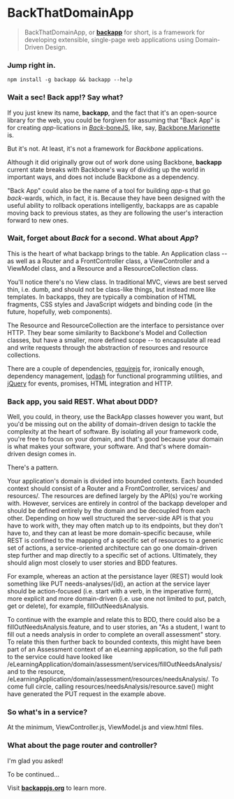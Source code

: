 BackThatDomainApp
================================================
> BackThatDomainApp, or [**backapp**](http://toomanydaves.github.io/backapp) for short, is a framework for developing extensible, single-page web applications using Domain-Driven Design.

### Jump right in. ###
`npm install -g backapp && backapp --help`

### Wait a sec! Back app!? Say what? ###
If you just knew its name, **backapp**, and the fact that it's an open-source library for the web, you could be forgiven for assuming that "Back App" is for creating *app*-lications in [*Back*-boneJS](http://backbonejs.org), like, say, [Backbone.Marionette](http://) is.

But it's not. At least, it's not a framework for *Backbone* applications.

Although it did originally grow out of work done using Backbone, **backapp** current state breaks with Backbone's way of dividing up the world in important ways, and does not include Backbone as a dependency.

"Back App" could also be the name of a tool for building *app*-s that go *back*-wards, which, in fact, it is. Because they have been designed with the useful ability to rollback operations intelligently, backapps are as capable moving back to previous states, as they are following the user's interaction forward to new ones.

### Wait, forget about *Back* for a second. What about *App*? ###
This is the heart of what backapp brings to the table. An Application class -- as well as a Router and a FrontController class, a ViewController and a ViewModel class, and a Resource and a ResourceCollection class.

You'll notice there's no View class. In traditional MVC, views are best served thin, i.e. dumb, and should not be class-like things, but instead more like templates. In backapps, they are typically a combination of HTML fragments, CSS styles and JavaScript widgets and binding code (in the future, hopefully, web components).

The Resource and ResourceCollection are the interface to persistance over HTTP. They bear some similarity to Backbone's Model and Collection classes, but have a smaller, more defined scope -- to encapsulate all read and write requests through the abstraction of resources and resource collections.

There are a couple of dependencies, [requirejs](http://) for, ironically enough, dependency management, [lodash](http://) for functional programming utilities, and [jQuery](http://) for events, promises, HTML integration and HTTP.

### Back app, you said REST. What about DDD? ###
Well, you could, in theory, use the BackApp classes however you want, but you'd be missing out on the ability of domain-driven design to tackle the complexity at the heart of software. By isolating all your framework code, you're free to focus on your domain, and that's good because your domain is what makes your software, your software. And that's where domain-driven design comes in.

There's a pattern.

Your application's domain is divided into bounded contexts. Each bounded context should consist of a Router and a FrontController, services/ and resources/. The resources are defined largely by the API(s) you're working with. However, services are entirely in control of the backapp developer and should be defined entirely by the domain and be decoupled from each other. Depending on how well structured the server-side API is that you have to work with, they may often match up to its endpoints, but they don't have to, and they can at least be more domain-specific because, while REST is confined to the mapping of a specific set of resources to a generic set of actions, a service-oriented architecture can go one domain-driven step further and map directly to a specific set of actions. Ultimately, they should align most closely to user stories and BDD features.

For example, whereas an action at the persistance layer (REST) would look something like PUT needs-analyses/{id}, an action at the service layer should be action-focused (i.e. start with a verb, in the imperative form), more explicit and more domain-driven (i.e. use one not limited to put, patch, get or delete), for example, fillOutNeedsAnalysis.

To continue with the example and relate this to BDD, there could also be a fillOutNeedsAnalysis.feature, and to user stories, an "As a student, I want to fill out a needs analysis in order to complete an overall assessment" story. To relate this then further back to bounded contexts, this might have been part of an Assessment context of an eLearning application, so the full path to the service could have looked like /eLearningApplication/domain/assessment/services/fillOutNeedsAnalysis/ and to the resource, /eLearningApplication/domain/assessment/resources/needsAnalysis/. To come full circle, calling resources/needsAnalysis/resource.save() might have generated the PUT request in the example above.

### So what's in a service? ###
At the minimum, ViewController.js, ViewModel.js and view.html files.

### What about the page router and controller? ###
I'm glad you asked!

To be continued...

Visit **[backappjs.org](http://backappjs.org)** to learn more.
